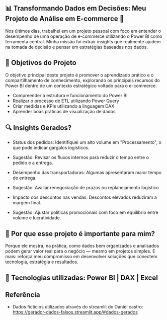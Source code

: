 ## 📊 Transformando Dados em Decisões: Meu Projeto de Análise em E-commerce 🚀
Nos últimos dias, trabalhei em um projeto pessoal com foco em entender o desempenho de uma operação de e-commerce utilizando o Power BI como ferramenta central. Minha missão foi extrair insights que realmente ajudem na tomada de decisão e pensar em estratégias baseadas nos dados.

## 🎯 Objetivos do Projeto
O objetivo principal deste projeto é promover o aprendizado prático e o compartilhamento de conhecimento, explorando os principais recursos do Power BI dentro de um contexto estratégico voltado para o e-commerce.

- Compreender a estrutura e funcionamento do Power BI
- Realizar o processo de ETL utilizando Power Query
- Criar medidas e KPIs utilizando a linguagem DAX
- Aprender boas práticas de visualização de dados

## 🔍 Insights Gerados?

- Status dos pedidos: Identifiquei um alto volume em "Processamento", o que pode indicar gargalos logísticos.

- Sugestão: Revisar os fluxos internos para reduzir o tempo entre o pedido e a entrega.

- Desempenho das transportadoras: Algumas apresentaram maior tempo de entrega.

- Sugestão: Avaliar renegociação de prazos ou replanejamento logístico

- Impacto dos descontos nas vendas: Descontos elevados reduziram a margem final.

- Sugestão: Ajustar políticas promocionais com foco em equilíbrio entre volume e lucratividade.

## 🎯 Por que esse projeto é importante para mim?

Porque ele mostra, na prática, como dados bem organizados e analisados podem gerar valor real para o negócio — mesmo em projetos simples. E mais: reforça meu compromisso em desenvolver soluções que conectem tecnologia, estratégia e resultados.

## 🔧 Tecnologias utilizadas: Power BI | DAX | Excel

## Referência
- Dados ficticios utilizados através do streamlit do Daniel castro: https://gerador-dados-falsos.streamlit.app/#dados-gerados
